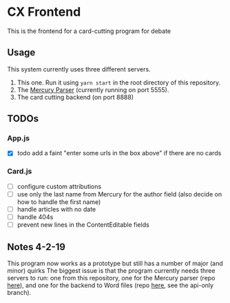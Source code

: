 # CX Frontend

This is the frontend for a card-cutting program for debate

## Usage
This system currently uses three different servers.
1. This one. Run it using `yarn start` in the root directory of this repository.
2. The [Mercury Parser](https://github.com/schwartzadev/mercury-parser-express) (currently running on port 5555).
3. The card cutting backend (on port 8888)

## TODOs

### App.js
- [x] todo add a faint "enter some urls in the box above" if there are no cards

### Card.js
- [ ] configure custom attributions
- [ ] use only the last name from Mercury for the author field (also decide on how to handle the first name)
- [ ] handle articles with no date
- [ ] handle 404s
- [ ] prevent new lines in the ContentEditable fields

## Notes 4-2-19

This program now works as a prototype but still has a number of major (and minor) quirks
The biggest issue is that the program currently needs three servers to run: one from this repository, one for the Mercury parser (repo [here](https://github.com/schwartzadev/mercury-parser-express)), and one for the backend to Word files (repo [here](https://github.com/schwartzadev/cardify-2.0), see the api-only branch).


